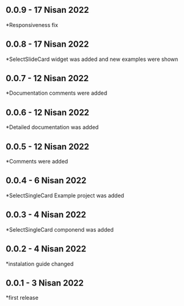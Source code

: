## 0.0.9 - 17 Nisan 2022

*Responsiveness fix
## 0.0.8 - 17 Nisan 2022

*SelectSlideCard widget was added and new examples were shown
## 0.0.7 - 12 Nisan 2022

*Documentation comments were added
## 0.0.6 - 12 Nisan 2022

*Detailed documentation was added
## 0.0.5 - 12 Nisan 2022

*Comments were added
## 0.0.4 - 6 Nisan 2022

*SelectSingleCard Example project was added
## 0.0.3 - 4 Nisan 2022

*SelectSingleCard componend was added
## 0.0.2 - 4 Nisan 2022

*instalation guide changed
## 0.0.1 - 3 Nisan 2022

*first release